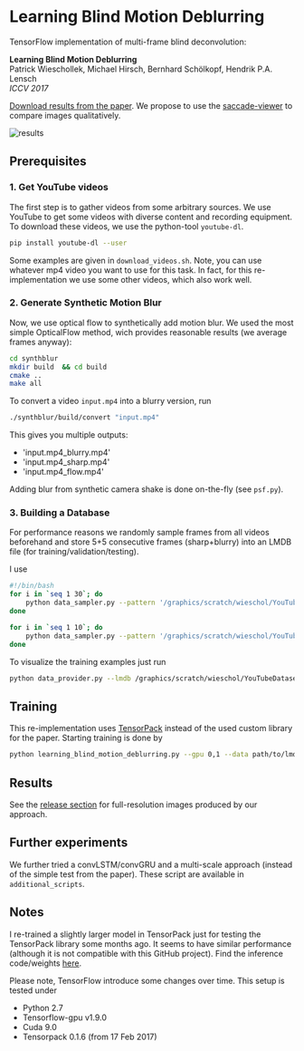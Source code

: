# Learning Blind Motion Deblurring

TensorFlow implementation of multi-frame blind deconvolution:

**Learning Blind Motion Deblurring**<br>
Patrick Wieschollek, Michael Hirsch, Bernhard Schölkopf, Hendrik P.A. Lensch<br>
*ICCV 2017*

[Download results from the paper](https://github.com/cgtuebingen/learning-blind-motion-deblurring/releases). We propose to use the [saccade-viewer](http://image-viewer.com) to compare images qualitatively.

![results](https://user-images.githubusercontent.com/6756603/28306964-93f64ce2-6ba1-11e7-8cdc-4f112d9d6059.jpg)


## Prerequisites
### 1. Get YouTube videos

The first step is to gather videos from some arbitrary sources. We use YouTube to get some videos with diverse content and recording equipment. To download these videos, we use the python-tool `youtube-dl`.

```bash
pip install youtube-dl --user
```

Some examples are given in `download_videos.sh`. Note, you can use whatever mp4 video you want to use for this task. In fact, for this re-implementation we use some other videos, which also work well.

###  2. Generate Synthetic Motion Blur

Now, we use optical flow to synthetically add motion blur. We used the most simple OpticalFlow method, wich provides reasonable results (we average frames anyway):

```bash
cd synthblur
mkdir build  && cd build
cmake ..
make all
```

To convert a video `input.mp4` into  a blurry version, run

```bash
./synthblur/build/convert "input.mp4"
```

This gives you multiple outputs:
- 'input.mp4_blurry.mp4'
- 'input.mp4_sharp.mp4'
- 'input.mp4_flow.mp4'

Adding blur from synthetic camera shake is done on-the-fly (see `psf.py`).

### 3. Building a Database
For performance reasons we randomly sample frames from all videos beforehand and store 5+5 consecutive frames (sharp+blurry) into an LMDB file (for training/validation/testing). 

I use

```bash
#!/bin/bash
for i in `seq 1 30`; do
    python data_sampler.py --pattern '/graphics/scratch/wieschol/YouTubeDataset/train/*_blurry.mp4' --lmdb /graphics/scratch/wieschol/YouTubeDataset/train$i.lmdb --num 5000
done

for i in `seq 1 10`; do
    python data_sampler.py --pattern '/graphics/scratch/wieschol/YouTubeDataset/val/*_blurry.mp4' --lmdb /graphics/scratch/wieschol/YouTubeDataset/val$i.lmdb --num 5000
done

```

To visualize the training examples just run

```bash
python data_provider.py --lmdb /graphics/scratch/wieschol/YouTubeDataset/train1.lmdb --show --num 5000
```


## Training

This re-implementation uses [TensorPack](https://github.com/ppwwyyxx/tensorpack) instead of the used custom library for the paper. Starting training is done by

```bash
python learning_blind_motion_deblurring.py --gpu 0,1 --data path/to/lmdb-files/
```

## Results
See the [release section](https://github.com/cgtuebingen/learning-blind-motion-deblurring/releases) for full-resolution images produced by our approach.

## Further experiments
We further tried a convLSTM/convGRU and a multi-scale approach (instead of the simple test from the paper). These script are available in `additional_scripts`.

## Notes
I re-trained a slightly larger model in TensorPack just for testing the TensorPack library some months ago. It seems to have similar performance (although it is not compatible with this GitHub project).
Find the inference code/weights [here](http://files.patwie.com/suppmat/patwie_iccv17_deblurring_model.tar.gz).

Please note, TensorFlow introduce some changes over time. This setup is tested under
- Python 2.7
- Tensorflow-gpu v1.9.0
- Cuda 9.0
- Tensorpack 0.1.6 (from 17 Feb 2017)

